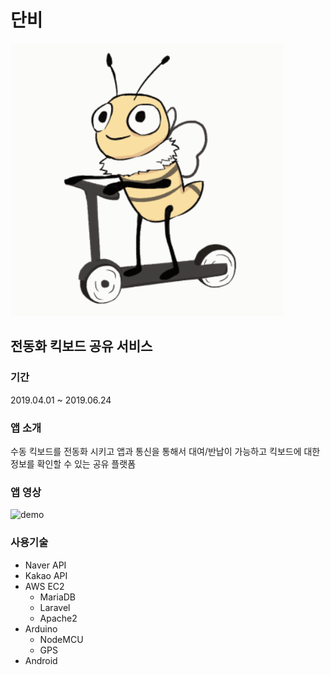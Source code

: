 # 단비
![danbee](https://github.com/SKHU-CSE/DanBee/blob/master/readmeimg/danbee.png)
<br/>

## 전동화 킥보드 공유 서비스

### 기간 
2019.04.01 ~ 2019.06.24

### 앱 소개
수동 킥보드를 전동화 시키고 앱과 통신을 통해서 대여/반납이 가능하고 킥보드에 대한 정보를 확인할 수 있는 공유 플랫폼

### 앱 영상
![demo](https://github.com/SKHU-CSE/DanBee/blob/master/readmeimg/danbeeDemo.gif)
<br/>

### 사용기술
- Naver API
- Kakao API
- AWS EC2
    - MariaDB
    - Laravel
    - Apache2
- Arduino
    - NodeMCU
    - GPS
- Android